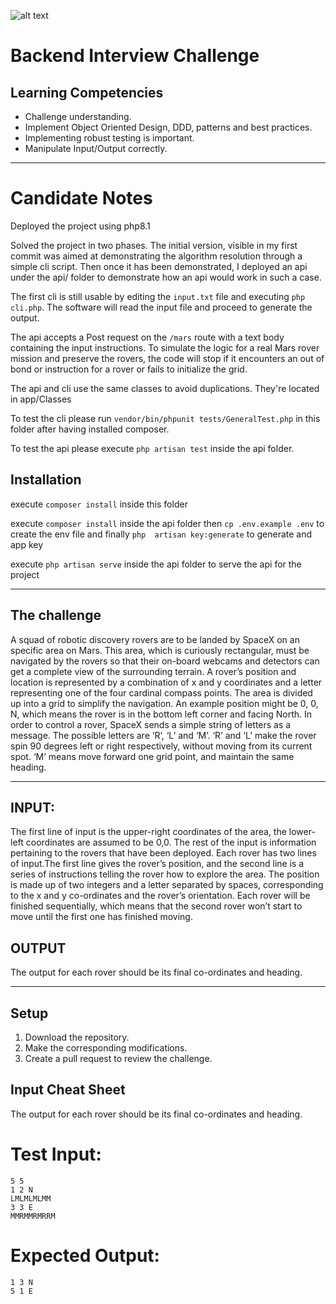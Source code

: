 ![alt text](https://www.trekksoft.com/hs-fs/hubfs/TrekkSoft%20logo.png?width=1600&name=TrekkSoft%20logo.png "Trekksoft")

# Backend Interview Challenge

## Learning Competencies
- Challenge understanding.
- Implement Object Oriented Design, DDD, patterns and best practices.
- Implementing robust testing is important.
- Manipulate Input/Output correctly.

---

# Candidate Notes
Deployed the project using php8.1

Solved the project in two phases. 
The initial version, visible in my first commit was aimed at demonstrating the algorithm resolution through a simple 
cli script. 
Then once it has been demonstrated, I deployed an api under the api/ folder to demonstrate how an api would work in 
such a case. 

The first cli is still usable by editing the `input.txt` file and executing `php cli.php`. The software will read 
the input file and proceed to generate the output.

The api accepts a Post request on the `/mars` route with a text body containing the input instructions. 
To simulate the logic for a real Mars rover mission and preserve the rovers, the code will stop if it encounters an out 
of bond or instruction for a rover or fails to initialize the grid. 

The api and cli use the same classes to avoid duplications. They're located in app/Classes

To test the cli please run `vendor/bin/phpunit tests/GeneralTest.php` in this folder after having installed composer. 

To test the api please execute  `php artisan test` inside the api folder.

## Installation
execute `composer install` inside this folder 

execute `composer install` inside the api folder  then `cp .env.example .env` to create the env file and finally `php 
artisan key:generate` to generate and app key  

execute `php artisan serve` inside the api folder to serve the api for the project

---

## The challenge

A squad of robotic discovery rovers are to be landed by SpaceX on an specific area on Mars. This area, which is curiously rectangular, must be navigated by the rovers so that their on-board webcams and detectors can get a complete view of the surrounding terrain.
A rover’s position and location is represented by a combination of x and y coordinates and a letter representing one of the four cardinal compass points. The area is divided up into a grid to simplify the navigation. An example position might be 0, 0, N, which means the rover is in the bottom left corner and facing North.
In order to control a rover, SpaceX sends a simple string of letters as a message. The possible letters are ‘R’, ‘L’ and ‘M’. ‘R’ and ‘L’ make the rover spin 90 degrees left or right respectively, without moving from its current spot. ‘M’ means move forward one grid point, and maintain the same heading.

---


## INPUT:
The first line of input is the upper-right coordinates of the area, the lower-left coordinates are assumed to be 0,0. The rest of the input is information pertaining to the rovers that have been deployed. Each rover has two lines of input.The first line gives the rover’s position, and the second line is a series of instructions telling the rover how to explore the area. The position is made up of two integers and a letter separated by spaces, corresponding to the x and y co-ordinates and the rover’s orientation. Each rover will be finished sequentially, which means that the second rover won’t start to move until the first one has finished moving.

## OUTPUT
The output for each rover should be its final co-ordinates and heading.

---

## Setup
1. Download the repository.
2. Make the corresponding modifications.
3. Create a pull request to review the challenge.

## Input Cheat Sheet
The output for each rover should be its final co-ordinates and heading.

# Test Input:
```
5 5
1 2 N
LMLMLMLMM
3 3 E
MMRMMRMRRM
```

# Expected Output:
```
1 3 N
5 1 E
```
